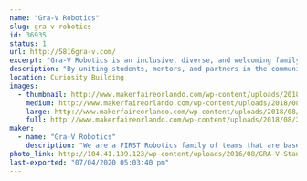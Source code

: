 ```yaml
---
name: "Gra-V Robotics"
slug: gra-v-robotics
id: 36935
status: 1
url: http://5816gra-v.com/
excerpt: "Gra-V Robotics is an inclusive, diverse, and welcoming family of FIRST Robotics teams consisting of student members from communities throughout Central Florida."
description: "By uniting students, mentors, and partners in the community while developing teamwork, business, STEM, and leadership skills that will provide a solid foundation for the future the family of Gra-V Robotics Teams operate teams on all four levels of FIRST.  Our team members come from throughout Central Florida and include public, private, and home schooled students.  With team members from K-12 we have a place in our family for you."
location: Curiosity Building
images:
  - thumbnail: http://www.makerfaireorlando.com/wp-content/uploads/2018/08/2018OrlandoEntrepreneurshipAward.jpg
    medium: http://www.makerfaireorlando.com/wp-content/uploads/2018/08/2018OrlandoEntrepreneurshipAward.jpg
    large: http://www.makerfaireorlando.com/wp-content/uploads/2018/08/2018OrlandoEntrepreneurshipAward.jpg
    full: http://www.makerfaireorlando.com/wp-content/uploads/2018/08/2018OrlandoEntrepreneurshipAward.jpg
maker:
  - name: "Gra-V Robotics"
    description: "We are a FIRST Robotics family of teams that are based in Central Florida.  Our teams, we are open to students in grade K-12 from around Orlando who would like to participate in robotics.  Joins us and have fun #morethanrobots #5816pitcrew #gravtrain"
photo_link: http://104.41.139.123/wp-content/uploads/2016/08/GRA-V-Standard-791x1024.png
last-exported: "07/04/2020 05:03:40 pm"
---
```

